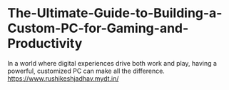 # The-Ultimate-Guide-to-Building-a-Custom-PC-for-Gaming-and-Productivity
In a world where digital experiences drive both work and play, having a powerful, customized PC can make all the difference.
https://www.rushikeshjadhav.mydt.in/
